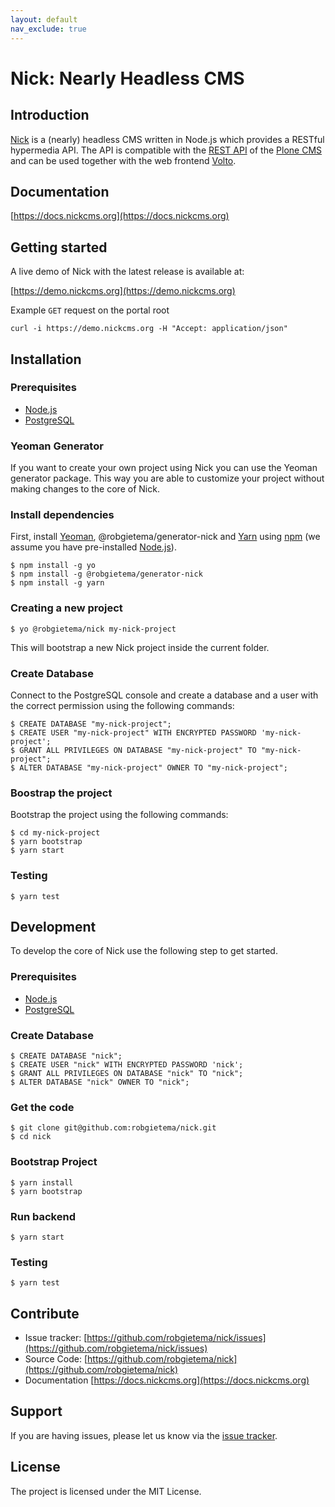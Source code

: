 ```yaml
---
layout: default
nav_exclude: true
---
```


# Nick: Nearly Headless CMS

## Introduction

[Nick](http://nickcms.org) is a (nearly) headless CMS written in Node.js which provides a RESTful hypermedia API. The API is compatible with the [REST API](https://plonerestapi.readthedocs.io/en/latest/) of the [Plone CMS](http://plone.org) and can be used together with the web frontend [Volto](https://voltocms.com/).

## Documentation

[https://docs.nickcms.org](https://docs.nickcms.org)

## Getting started

A live demo of Nick with the latest release is available at:

[https://demo.nickcms.org](https://demo.nickcms.org)

Example `GET` request on the portal root

    curl -i https://demo.nickcms.org -H "Accept: application/json"

## Installation

### Prerequisites

- [Node.js](https://nodejs.org/)
- [PostgreSQL](https://www.postgresql.org/)

### Yeoman Generator

If you want to create your own project using Nick you can use the Yeoman generator package. This way you are able to customize your project without making changes to the core of Nick.

### Install dependencies

First, install [Yeoman](http://yeoman.io), @robgietema/generator-nick and [Yarn](https://classic.yarnpkg.com/en/) using [npm](https://www.npmjs.com/) (we assume you have pre-installed [Node.js](https://nodejs.org/)).

    $ npm install -g yo
    $ npm install -g @robgietema/generator-nick
    $ npm install -g yarn

### Creating a new project

    $ yo @robgietema/nick my-nick-project

This will bootstrap a new Nick project inside the current folder.

### Create Database

Connect to the PostgreSQL console and create a database and a user with the correct permission using the following commands:

    $ CREATE DATABASE "my-nick-project";
    $ CREATE USER "my-nick-project" WITH ENCRYPTED PASSWORD 'my-nick-project';
    $ GRANT ALL PRIVILEGES ON DATABASE "my-nick-project" TO "my-nick-project";
    $ ALTER DATABASE "my-nick-project" OWNER TO "my-nick-project";

### Boostrap the project

Bootstrap the project using the following commands:

    $ cd my-nick-project
    $ yarn bootstrap
    $ yarn start

### Testing

    $ yarn test

## Development

To develop the core of Nick use the following step to get started.

### Prerequisites

- [Node.js](https://nodejs.org/)
- [PostgreSQL](https://www.postgresql.org/)

### Create Database

    $ CREATE DATABASE "nick";
    $ CREATE USER "nick" WITH ENCRYPTED PASSWORD 'nick';
    $ GRANT ALL PRIVILEGES ON DATABASE "nick" TO "nick";
    $ ALTER DATABASE "nick" OWNER TO "nick";

### Get the code

    $ git clone git@github.com:robgietema/nick.git
    $ cd nick

### Bootstrap Project

    $ yarn install
    $ yarn bootstrap

### Run backend

    $ yarn start

### Testing

    $ yarn test

## Contribute

- Issue tracker: [https://github.com/robgietema/nick/issues](https://github.com/robgietema/nick/issues)
- Source Code: [https://github.com/robgietema/nick](https://github.com/robgietema/nick)
- Documentation [https://docs.nickcms.org](https://docs.nickcms.org)

## Support

If you are having issues, please let us know via the [issue tracker](https://github.com/robgietema/nick/issues).

## License

The project is licensed under the MIT License.
